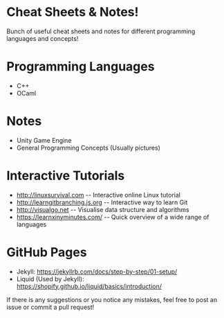 # Cheat Sheets & Notes!
Bunch of useful cheat sheets and notes for different programming languages and concepts!

# Programming Languages
- C++
- OCaml

# Notes
- Unity Game Engine
- General Programming Concepts (Usually pictures)

# Interactive Tutorials
- http://linuxsurvival.com -- Interactive online Linux tutorial
- http://learngitbranching.js.org -- Interactive way to learn Git
- http://visualgo.net -- Visualise data structure and algorithms
- https://learnxinyminutes.com/ -- Quick overview of a wide range of languages

# GitHub Pages
- Jekyll: https://jekyllrb.com/docs/step-by-step/01-setup/
- Liquid (Used by Jekyll): https://shopify.github.io/liquid/basics/introduction/

If there is any suggestions or you notice any mistakes, feel free to post an issue or commit a pull request!
